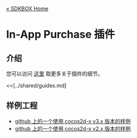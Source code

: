 [&#171; SDKBOX Home](http://sdkbox.com)

<h1>In-App Purchase 插件</h1>

## 介绍
您可以访问 [这里](http://www.cocos2d-x.org/sdkbox/iap) 取更多关于插件的细节。


<<[../shared/guides.md]


## 样例工程

* [github 上的一个使用 cocos2d-x v3.x 版本的样例](https://github.com/sdkbox/sdkbox-sample-iap)
* [github 上的一个使用 cocos2d-x v2.x 版本的样例](https://github.com/sdkbox/sdkbox-iap-sample-v2)
